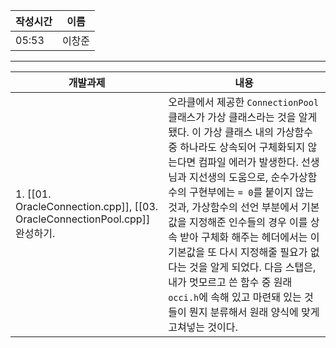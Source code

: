 
| 작성시간 | 이름 |
| -------- | ---- |
|     05:53     |   이창준   |
----
| 개발과제                                                                    | 내용 |
| --------------------------------------------------------------------------- | ---- |
| 1. [[01. OracleConnection.cpp]], [[03. OracleConnectionPool.cpp]] 완성하기. | 오라클에서 제공한 `ConnectionPool` 클래스가 가상 클래스라는 것을 알게 됐다. 이 가상 클래스 내의 가상함수 중 하나라도 상속되어 구체화되지 않는다면 컴파일 에러가 발생한다. 선생님과 지선생의 도움으로, 순수가상함수의 구현부에는 `= 0`를 붙이지 않는 것과, 가상함수의 선언 부분에서 기본값을 지정해준 인수들의 경우 이를 상속 받아 구체화 해주는 헤더에서는 이 기본값을 또 다시 지정해줄 필요가 없다는 것을 알게 되었다. 다음 스탭은, 내가 멋모르고 쓴 함수 중 원래 `occi.h`에 속해 있고 마련돼 있는 것들이 뭔지 분류해서 원래 양식에 맞게 고쳐넣는 것이다.|


